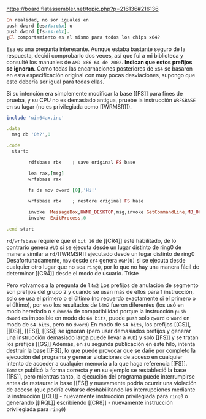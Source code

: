 https://board.flatassembler.net/topic.php?p=216136#216136
```ruby
En realidad, no son iguales en 
push dword [es:fs:ebx] o 
push dword [fs:es:ebx]. 
¿El comportamiento es el mismo para todos los chips x64?
```
Esa es una pregunta interesante. Aunque estaba bastante seguro de la respuesta, decidí comprobarlo dos veces, así que fui a mi biblioteca y consulté los manuales de ``AMD x86-64 de 2002``. **Indican que estos prefijos se ignoran**. Como todas las encarnaciones posteriores de ``x64`` se basaron en esta especificación original con muy pocas desviaciones, supongo que esto debería ser igual para todas ellas.


Si su intención era simplemente modificar la base [[FS]] para fines de prueba, y su CPU no es demasiado antigua, pruebe la instrucción ``WRFSBASE`` en su lugar (no es privilegiada como [[WRMSR]]).
```ruby
include 'win64ax.inc'

.data
  msg db 'Oh?',0

.code
  start:

        rdfsbase rbx    ; save original FS base

        lea rax,[msg]
        wrfsbase rax

        fs ds mov dword [0],'Hi!'

        wrfsbase rbx    ; restore original FS base

        invoke  MessageBox,HWND_DESKTOP,msg,invoke GetCommandLine,MB_OK
        invoke  ExitProcess,0

.end start    
```

``rd/wrfsbase`` requiere que el ``bit 16`` de [[CR4]] esté habilitado, de lo contrario genera ``#UD`` si se ejecuta desde un lugar distinto de ring0 de manera similar a ``rd/``[[WRMSR]] ejecutado desde un lugar distinto de ring0
Desafortunadamente, ``mov`` desde ``cr4`` genera ``#GP(0)`` si se ejecuta desde cualquier otro lugar que no sea ``ring0``, por lo que no hay una manera fácil de determinar [[CR4]] desde el modo de usuario. Triste

Pero volvamos a la pregunta de ``l4m2``
Los prefijos de anulación de segmento son prefijos del grupo 2 y cuando se usan más de ellos para 1 instrucción, solo se usa el primero o el último (no recuerdo exactamente si el primero o el último), por eso los resultados de ``l4m2`` fueron diferentes (los usó en modo heredado o ``submodo`` de compatibilidad porque la instrucción ``push dword`` es imposible en modo de ``64 bits``, puede ``push`` solo ``qword`` o ``word`` en modo de ``64 bits``, pero no ``dword``)
En modo de ``64 bits``, los prefijos [[CS]], [[DS]], [[ES]], [[SS]] se ignoran (pero usar demasiados prefijos y generar una instrucción demasiado larga puede llevar a ``#UD``) y solo [[FS]] y se tratan los prefijos [[GS]]
Además, en su segunda publicación en este hilo, intenta destruir la base [[FS]], lo que puede provocar que se dañe por completo la ejecución del programa y generar violaciones de acceso en cualquier intento de acceder a cualquier memoria a la que haga referencia [[FS]].
``Tomasz`` publicó la forma correcta y en su ejemplo se restableció la base [[FS]], pero mientras tanto, la ejecución del programa puede interrumpirse antes de restaurar la base [[FS]] y nuevamente podría ocurrir una violación de acceso (que podría evitarse deshabilitando las interrupciones mediante la instrucción [[CLI]] - nuevamente instrucción privilegiada para ``ring0`` o generando [[IRQL]] escribiendo [[CR8]] - nuevamente instrucción privilegiada para ``ring0``)